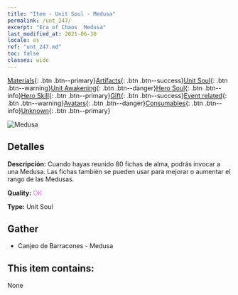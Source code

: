 ```yaml
---
title: "Item - Unit Soul - Medusa"
permalink: /unt_247/
excerpt: "Era of Chaos  Medusa"
last_modified_at: 2021-06-30
locale: es
ref: "unt_247.md"
toc: false
classes: wide
---
```

 [Materials](/ItemsES/){: .btn .btn--primary}[Artifacts](/ItemsES/Artifacts/){: .btn .btn--success}[Unit Soul](/ItemsES/UnitSoul/){: .btn .btn--warning}[Unit Awakening](/ItemsES/UnitAwakening/){: .btn .btn--danger}[Hero Soul](/ItemsES/HeroSoul/){: .btn .btn--info}[Hero Skill](/ItemsES/HeroSkill/){: .btn .btn--primary}[Gift](/ItemsES/Gift/){: .btn .btn--success}[Event related](/ItemsES/Events/){: .btn .btn--warning}[Avatars](/ItemsES/Avatars/){: .btn .btn--danger}[Consumables](/ItemsES/Consumables/){: .btn .btn--info}[Unknown](/ItemsES/Unknown/){: .btn .btn--primary}

 ![Medusa](/images/u/ti_meidusha.jpg)

## Detalles
 **Descripción:** Cuando hayas reunido 80 fichas de alma, podrás invocar a una Medusa. Las fichas también se pueden usar para mejorar o aumentar el rango de las Medusas.

 **Quality:** <span style="color: #DA70D6">OK</span>

 **Type:** Unit Soul

## Gather

*    Canjeo de Barracones - Medusa 

## This item contains:

  None

